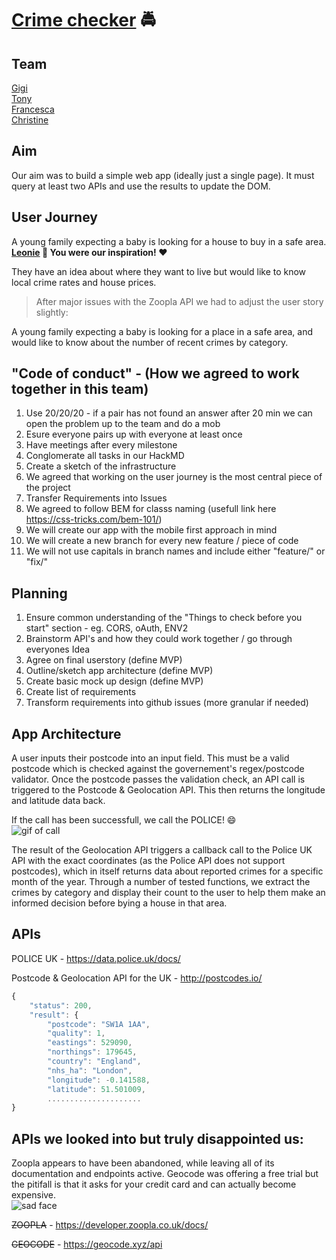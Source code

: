 # [Crime checker](https://fac-17.github.io/CGKO-Week3/) :oncoming_police_car:

## Team   
[Gigi](github.com/gminova)  
[Tony](github.com/tonylomax)  
[Francesca](github.com/frannyfra)  
[Christine](github.com/xIrusux)  

## Aim 

Our aim was to build a simple web app (ideally just a single page). It must query at least two APIs and use the results to update the DOM.

## User Journey

A young family expecting a baby is looking for a house to buy in a safe area. **[Leonie](https://github.com/laleonie) :eyes: You were our inspiration! :heart:**

They have an idea about where they want to live but would like to know local crime rates and house prices.

> After major issues with the Zoopla API we had to adjust the user story slightly:

A young family expecting a baby is looking for a place in a safe area, and would like to know about the number of recent crimes by category.

## "Code of conduct" - (How we agreed to work together in this team)

1. Use 20/20/20 - if a pair has not found an answer after 20 min we can open the problem up to the team and do a mob
2. Esure everyone pairs up with everyone at least once
3. Have meetings after every milestone
4. Conglomerate all tasks in our HackMD
5. Create a sketch of the infrastructure 
6. We agreed that working on the user journey is the most central piece of the project
7. Transfer Requirements into Issues
8. We agreed to follow BEM for classs naming (usefull link here https://css-tricks.com/bem-101/)
9. We will create our app with the mobile first approach in mind
10. We will create a new branch for every new feature / piece of code
11. We will not use capitals in branch names and include either "feature/" or "fix/"

## Planning
1. Ensure common understanding of the "Things to check before you start" section - eg. CORS, oAuth, ENV2
2. Brainstorm API's and how they could work together / go through everyones Idea
3. Agree on final userstory (define MVP)
4. Outline/sketch app architecture (define MVP)
5. Create basic mock up design (define MVP)
6. Create list of requirements
7. Transform requirements into github issues (more granular if needed)

## App Architecture
 A user inputs their postcode into an input field. This must be a valid postcode which is checked against the governement's regex/postcode validator. Once the postcode passes the validation check, an API call is triggered to the Postcode & Geolocation API. This then returns the longitude and latitude data back. 

If the call has been successfull, we call the POLICE! :smile:   
![gif of call](https://media.giphy.com/media/qivpB3X5IU5yg/giphy.gif)

The result of the Geolocation API triggers a callback call to the Police UK API with the exact coordinates (as the Police API does not support postcodes), which in itself returns data about reported crimes for a specific month of the year. Through a number of tested functions, we extract the crimes by category and display their count to the user to help them make an informed decision before bying a house in that area.

## APIs 
POLICE UK - https://data.police.uk/docs/

Postcode & Geolocation API for the UK - http://postcodes.io/

```javascript
{
    "status": 200,
    "result": {
        "postcode": "SW1A 1AA",
        "quality": 1,
        "eastings": 529090,
        "northings": 179645,
        "country": "England",
        "nhs_ha": "London",
        "longitude": -0.141588,
        "latitude": 51.501009,
        .....................
}
```

## APIs we looked into but truly disappointed us:
Zoopla appears to have been abandoned, while leaving all of its documentation and endpoints active.
Geocode was offering a free trial but the pitifall is that it asks for your credit card and can actually become expensive.  
![sad face](https://media.giphy.com/media/J9h3vpYVuUi52/giphy.gif)


~~ZOOPLA~~ - https://developer.zoopla.co.uk/docs/

~~GEOCODE~~ - https://geocode.xyz/api

